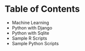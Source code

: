 # Table of Contents
* Machine Learning 
* Python with Django
* Python with Sqlite
* Sample R Scripts
* Sample Python Scripts
